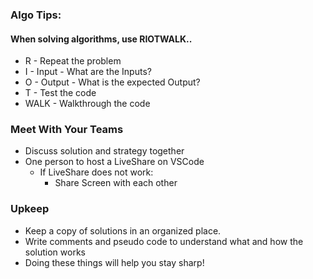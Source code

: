 ### Algo Tips:
#### When solving algorithms, use RIOTWALK..
- R - Repeat the problem
- I - Input - What are the Inputs?
- O - Output - What is the expected Output?
- T - Test the code
- WALK - Walkthrough the code

### Meet With Your Teams
- Discuss solution and strategy together
- One person to host a LiveShare on VSCode
    - If LiveShare does not work:
        - Share Screen with each other

### Upkeep
- Keep a copy of solutions in an organized place.
- Write comments and pseudo code to understand what and how the solution works
- Doing these things will help you stay sharp!
